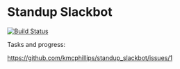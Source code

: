 # Standup Slackbot

[![Build Status](https://travis-ci.org/kmcphillips/standup_slackbot.svg?branch=master)](https://travis-ci.org/kmcphillips/standup_slackbot)

Tasks and progress:

https://github.com/kmcphillips/standup_slackbot/issues/1
